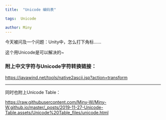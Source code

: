```yaml
---
title:  "Unicode 编码表"

tags:  Unicode

author: Miny
---
```


今天被问及一个问题：Unity中，怎么打下角标……

这个用Unicode是可以解决的~

### 附上中文字符与Unicode字符转换链接：

https://javawind.net/tools/native2ascii.jsp?action=transform

------

同时也附上Unicode Table：

https://raw.githubusercontent.com/Miny-W/Miny-W.github.io/master/_posts/2019-11-27-Unicode-Table.assets/Unicode%20Table_files/unicode.html

